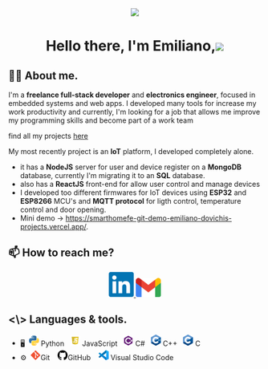 <div align="center">
  <img src="https://github.com/Mo-Alsehli/Mo-Alsehli/assets/98949843/7b841857-16fb-422d-9297-be42e3eaf3a9" height = 100px  />
</div>
<h1 align="center"> 
  Hello there, I'm Emiliano,<img src="https://media.giphy.com/media/hvRJCLFzcasrR4ia7z/giphy.gif" width="25px"> 
</h1>
<h2>🧑‍💻 About me.</h2>


I'm a **freelance full-stack developer** and **electronics engineer**, focused in embedded systems and web apps.
I developed many tools for increase my work productivity and currently, I'm looking for a job that allows me improve my programming skills and become part of a work team

<p>find all my projects <a href="https://portafolio-ed.vercel.app" target="_blank">here</a></p>

My most recently project is an **IoT** platform, I developed completely alone.
- it has a **NodeJS** server for user and device register on a **MongoDB** database, currently I'm migrating it to an **SQL** database.
- also has a **ReactJS** front-end for allow user control and manage devices
- I developed too different firmwares for IoT devices using **ESP32** and **ESP8266** MCU's and **MQTT protocol** for ligth control, temperature control and door opening.
- Mini demo -> <https://smarthomefe-git-demo-emiliano-dovichis-projects.vercel.app/>.

## 📫 How to reach me?
<div align="center">
  <a href="https://linkedin.com/in/emiliano-dovichi">
    <img width="50px" src="img/linkedin.png">
  </a>
  <a href="https://mail.google.com/mail/?view=cm&to=emidovichi@gmail.com">
    <img width="50px" src="img/gmail.png">
  </a>
</div>
  
## \<\\\> Languages & tools.
<!-- <div display="flex">
  <div display="flex" flex-direction="column"> -->

- 🖥️&nbsp;&nbsp;<img src="img/python.png" width="20px">   Python &nbsp;&nbsp;<img src="img/js.png" width="20px">   JavaScript  &nbsp;&nbsp;<img src="img/Cs.png" width="20px">   C# &nbsp;&nbsp;<img src="img/Cpp.png" width ="20px">  C++  &nbsp;&nbsp;<img src="img/C.png" width="20px">  C
- ⚙️&nbsp;&nbsp;<img src="img/git.png" width="20px">Git &nbsp;&nbsp; <img src="img/github.png" width="20px">GitHub &nbsp;&nbsp; <img src="img/vscode.png" width="20px"> Visual Studio Code


<!-- </div>
</div> -->
<!--
special_ ✨ repository because its `README.md` (this file) appears on your GitHub profile.

Here are some ideas to get you started:

- 🔭 I’m currently working on ...
- 🌱 I’m currently learning ...
- 👯 I’m looking to collaborate on ...
- 🤔 I’m looking for help with ...
- 💬 Ask me about ...
- 📫 How to reach me: ...
- 😄 Pronouns: ...
- ⚡ Fun fact: ...
-->
